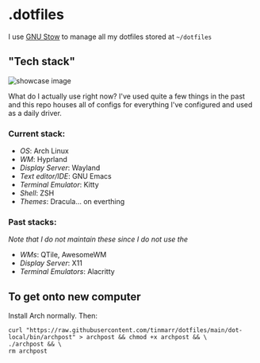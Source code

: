 # .dotfiles

I use [GNU Stow](https://www.gnu.org/software/stow/) to manage all my dotfiles stored at `~/dotfiles`

## "Tech stack"

![showcase image](https://github.com/tinmarr/dotfiles/blob/main/showcase.png?raw=true)

What do I actually use right now?
I've used quite a few things in the past and this repo houses all of configs for everything I've configured and used as a daily driver.

### Current stack:

* *OS*: Arch Linux
* *WM*: Hyprland
* *Display Server*: Wayland
* *Text editor/IDE*: GNU Emacs
* *Terminal Emulator*: Kitty
* *Shell*: ZSH
* *Themes*: Dracula... on everthing

### Past stacks:
*Note that I do not maintain these since I do not use the*

* *WMs*: QTile, AwesomeWM
* *Display Server*: X11
* *Terminal Emulators*: Alacritty

## To get onto new computer

Install Arch normally. Then:
```shell
curl "https://raw.githubusercontent.com/tinmarr/dotfiles/main/dot-local/bin/archpost" > archpost && chmod +x archpost && \
./archpost && \
rm archpost
```
